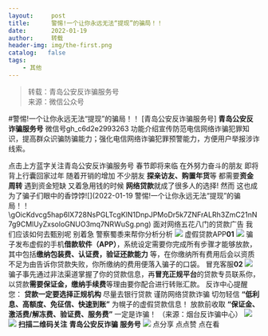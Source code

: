 ```yaml
---
layout:     post
title:      警惕!一个让你永远无法“提现”的骗局！！
date:       2022-01-19
author:     转载
header-img: img/the-first.png
catalog:   false
tags:
    - 其他
---
```


<blockquote><p>转载：青岛公安反诈骗服务号<br>
来源：微信公众号</p></blockquote>

#警惕!一个让你永远无法“提现”的骗局！！
[青岛公安反诈骗服务号]
**青岛公安反诈骗服务号**
微信号gh_c6d2e2993263
功能介绍宣传防范电信网络诈骗犯罪知识，提高群众识骗防骗能力；强化电信网络诈骗犯罪预警能力，方便用户举报涉诈线索。

点击上方蓝字关注青岛公安反诈骗服务号
春节即将来临
在外努力奋斗的朋友
即将背上行囊回家过年
随着开销的增加
不少朋友
**探亲访友、购置年货**等
都需要**资金周转**
遇到资金短缺
又着急用钱的时候
**网络贷款**就成了很多人的选择!
然而
这也成为了骗子们眼中的香饽饽![](2022-01-19
警惕!一个让你永远无法“提现”的骗局！！\\gOicKdvcg5hap6IX728NsPGLTcgKlN1DnpJPMoDr5k7ZNFrALRh3ZmC21nN7g9CMlUyZxsoloGNUO3mq7NRWuSg.png)
面对网络五花八门的贷款广告
我们应该如何去甄别呢
别着急
警察蜀黍来帮你分析分析
![]({{site.baseurl}}/postimg/gOicKdvcg5hap6IX728NsPGLTcgKlN1DnbXnic6XjriaU4DEibCb0T2tzWic7BiatnoszHcFznwkvbRLAz6iaPvnx2Dvg.gif)
虚假贷款APP**01**
![]({{site.baseurl}}/postimg/gOicKdvcg5hap6IX728NsPGLTcgKlN1DnqVuwy7xsxiaG9ZTtWRoeYZwl0XWc0ZcJDSmqKe8pS1cw4JvRLEHhynA.png)
骗子发布虚假的手机**借款软件（APP）**，系统设定需要你完成所有步骤才能够放款，其中包括**缴纳包装费、认证费，验证还款能力**
等，在你缴纳所有费用后会以资质不足为由告诉你贷款失败，你所缴纳的费用便落入骗子的口袋。
冒充客服**02**
![]({{site.baseurl}}/postimg/gOicKdvcg5hap6IX728NsPGLTcgKlN1DntkicgZBq9vuvlMh2NNibtf2BbQgs0w0laxwxsCjkiagGQHRchZGRQagIw.png)
骗子事先通过非法渠道掌握了你的贷款信息，再**冒充正规平台**的贷款专员联系你，以贷款**需要保证金，缴纳手续费**等理由要你配合进行转账汇款。
反诈中心提醒您：
**贷款一定要选择正规机构**
尽量去银行贷款
谨防网络贷款诈骗
切勿轻信
**“低利息、高额度、免征信、快速到账”**
为幌子的虚假贷款信息！
放款前收取
**“保证金、激活费/解冻费、验证费、服务费”**
一定是诈骗！
（来源：烟台反诈骗中心）
![]({{site.baseurl}}/postimg/6xI4h676QXzia5naazW6wFR5ml91zib85OnAdBFSTibic8yWLuWic1rKJBicwSgnqzI9icFMSpImia2H4zZhqLVTr724UA.png)
![]({{site.baseurl}}/postimg/1GjWwxYB3dk0QR6pndF2SISfW55mAuAxDQOiaC2Geq1kE9oibrv0xIEyiazCyo7VubILLicuLicBW77qleN0GPJOTAQ.jpeg)
**扫描二维码关注**
**青岛公安反诈骗**
**服务号**
![]({{site.baseurl}}/postimg/6xI4h676QXzia5naazW6wFR5ml91zib85O2ObvfHFG7tH1qAI6iakIGohmLu4siar1ZzMiawQ7QicgfyZFjriavRic3M6Q.png)
点分享
点点赞
点在看

